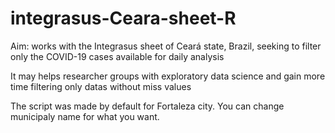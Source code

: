 # integrasus-Ceara-sheet-R
Aim: works with the Integrasus sheet of Ceará state, Brazil, seeking to filter only the COVID-19 cases available for daily analysis

It may helps researcher groups with exploratory data science and gain more time filtering only datas without miss values

The script was made by default for Fortaleza city. You can change municipaly name for what you want.
